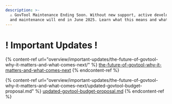 ```yaml
---
description: >-
  ⚠️ GovTool Maintenance Ending Soon. Without new support, active development
  and maintenance will end in June 2025. Learn what this means and what’s next
---
```


# ! Important Updates !

{% content-ref url="overview/important-updates/the-future-of-govtool-why-it-matters-and-what-comes-next/" %}
[the-future-of-govtool-why-it-matters-and-what-comes-next](overview/important-updates/the-future-of-govtool-why-it-matters-and-what-comes-next/)
{% endcontent-ref %}

{% content-ref url="overview/important-updates/the-future-of-govtool-why-it-matters-and-what-comes-next/updated-govtool-budget-proposal.md" %}
[updated-govtool-budget-proposal.md](overview/important-updates/the-future-of-govtool-why-it-matters-and-what-comes-next/updated-govtool-budget-proposal.md)
{% endcontent-ref %}
